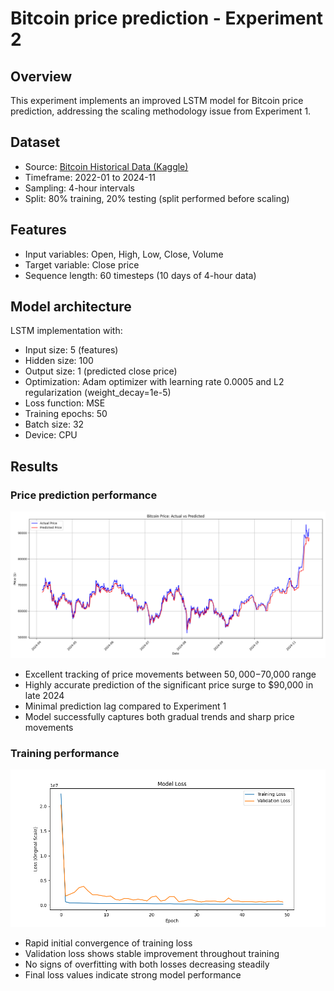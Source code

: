 # Bitcoin price prediction - Experiment 2

## Overview
This experiment implements an improved LSTM model for Bitcoin price prediction, addressing the scaling methodology issue from Experiment 1.

## Dataset
- Source: [Bitcoin Historical Data (Kaggle)](https://www.kaggle.com/datasets/mczielinski/bitcoin-historical-data)
- Timeframe: 2022-01 to 2024-11
- Sampling: 4-hour intervals
- Split: 80% training, 20% testing (split performed before scaling)

## Features
- Input variables: Open, High, Low, Close, Volume
- Target variable: Close price
- Sequence length: 60 timesteps (10 days of 4-hour data)

## Model architecture
LSTM implementation with:
- Input size: 5 (features)
- Hidden size: 100
- Output size: 1 (predicted close price)
- Optimization: Adam optimizer with learning rate 0.0005 and L2 regularization (weight_decay=1e-5)
- Loss function: MSE
- Training epochs: 50
- Batch size: 32
- Device: CPU

## Results
### Price prediction performance
![Bitcoin Price: Actual vs Predicted](results/price_predictions.png)
- Excellent tracking of price movements between $50,000-$70,000 range
- Highly accurate prediction of the significant price surge to $90,000 in late 2024
- Minimal prediction lag compared to Experiment 1
- Model successfully captures both gradual trends and sharp price movements

### Training performance
![Model Loss](results/training_history.png)
- Rapid initial convergence of training loss
- Validation loss shows stable improvement throughout training
- No signs of overfitting with both losses decreasing steadily
- Final loss values indicate strong model performance